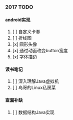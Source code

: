 
### 2017 TODO

#### android实现
1. [ ] 自定义卡券
2. [ ] 折线图
3. [x] 圆形头像
4. [x] 通过动画改变button宽度
5. [x] 字体描边

#### 读书笔记
1. [ ] 深入理解Java虚拟机
2. [ ] 鸟哥的Linux私房菜

#### 查漏补缺
1. [ ] 数据结构Java实现
